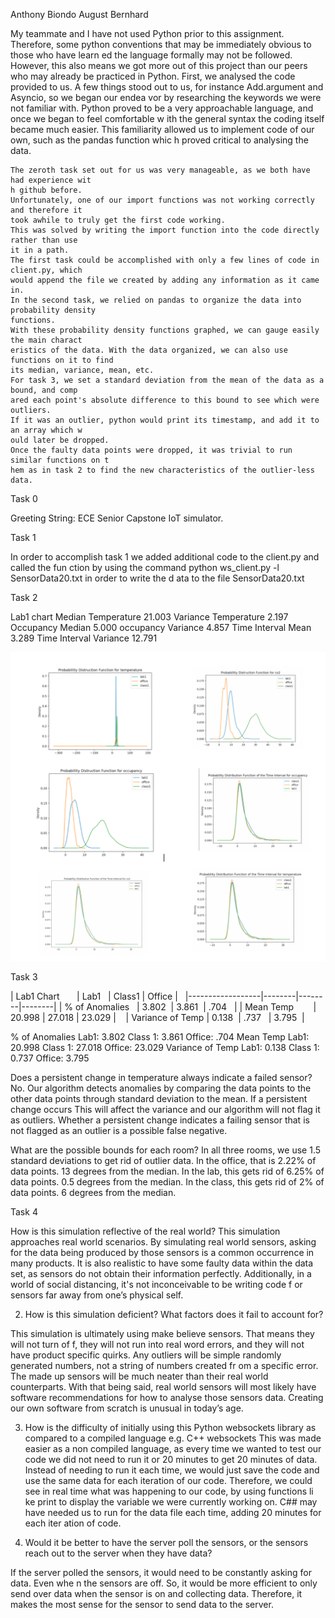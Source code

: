 Anthony Biondo
August Bernhard	

My teammate and I have not used Python prior to this assignment. 
Therefore, some python conventions that may be immediately obvious to those who have learn
ed the language formally may not be followed. 
However, this also means we got more out of this project than our peers who may already be
 practiced in Python. First, we analysed the code provided to us. 
A few things stood out to us, for instance Add.argument and Asyncio, so we began our endea
vor by researching the keywords we were not familiar with. 
Python proved to be a very approachable language, and once we began to feel  comfortable w
ith the general syntax the coding itself became much easier. 
This familiarity allowed us to implement code of our own, such as the pandas function whic
h proved critical to analysing the data. 

	The zeroth task set out for us was very manageable, as we both have had experience wit
	h github before. 
	Unfortunately, one of our import functions was not working correctly and therefore it 
	took awhile to truly get the first code working. 
	This was solved by writing the import function into the code directly rather than use 
	it in a path. 
	The first task could be accomplished with only a few lines of code in client.py, which
	would append the file we created by adding any information as it came in. 
	In the second task, we relied on pandas to organize the data into probability density 
	functions. 
	With these probability density functions graphed, we can gauge easily the main charact
	eristics of the data. With the data organized, we can also use functions on it to find
	its median, variance, mean, etc. 
	For task 3, we set a standard deviation from the mean of the data as a bound, and comp
	ared each point's absolute difference to this bound to see which were outliers. 
	If it was an outlier, python would print its timestamp, and add it to an array which w
	ould later be dropped. 
	Once the faulty data points were dropped, it was trivial to run similar functions on t
	hem as in task 2 to find the new characteristics of the outlier-less data. 

	

Task 0

Greeting String: ECE Senior Capstone IoT simulator.




Task 1

In order to accomplish task 1 we added additional code to the client.py and called the fun
ction by using the command python ws_client.py -l SensorData20.txt in order to write the d
ata to the file SensorData20.txt

Task 2


Lab1 chart
Median Temperature 		21.003
Variance Temperature 	2.197
Occupancy Median 		5.000
occupancy Variance 		4.857
Time Interval Mean 		3.289
Time Interval Variance 	12.791

![Graphs](https://github.com/augustb21/2020-sensor-miniproject/blob/main/Screen%20Shot%202020-09-17%20at%206.58.54%20PM.png?raw=true)















Task 3


| Lab1 Chart       | Lab1   | Class1 | Office |  
|------------------|--------|--------|--------|
| % of Anomalies   | 3.802  | 3.861  | .704   | 
| Mean Temp        | 20.998 | 27.018 | 23.029 |   
| Variance of Temp | 0.138  | .737   | 3.795  |
				
% of Anomalies  Lab1: 3.802			Class 1: 3.861		Office: .704
Mean Temp		Lab1: 20.998 		Class 1: 27.018		Office: 23.029
Variance of Temp Lab1: 0.138		Class 1: 0.737		Office: 3.795

Does a persistent change in temperature always indicate a failed sensor?
           No. Our algorithm detects anomalies by comparing the data points to the other 
           data points through standard deviation to the mean. If a persistent change occurs 
           This will affect the variance and our algorithm will not flag it as outliers.
           Whether a persistent change indicates a failing sensor that is not flagged as 
           an outlier is a possible false negative. 
       
What are the possible bounds for each room?
In all three rooms, we use 1.5 standard deviations to get rid of outlier data. 
In the office, that is 2.22% of data points. 13 degrees from the median. In the lab, this 
gets rid of 6.25% of data points. 0.5 degrees from the median. 
In the class, this gets rid of 2% of data points. 6 degrees from the median. 

Task 4
	
How is this simulation reflective of the real world?
This simulation approaches real world scenarios. By simulating real world sensors, asking 
for the data being produced by those sensors is a common occurrence in many products. 
It is also realistic to have some faulty data within the data set, as sensors do not obtain
 their information perfectly. 
Additionally, in a world of social distancing, it's not inconceivable to be writing code f
or sensors far away from one’s physical self. 

2. 	How is this simulation deficient? What factors does it fail to account for?
 
This simulation is ultimately using make believe sensors. That means they will not turn of
f, they will not run into real word errors, and they will not have product specific quirks. 
Any outliers will be simple randomly generated numbers, not a string of numbers created fr
om a specific error. 
The made up sensors will be much neater than their real world counterparts. With that being
 said, real world sensors will most likely have software recommendations for how to analyse
  those sensors data. 
Creating our own software from scratch is unusual in today’s age. 

3. How is the difficulty of initially using this Python websockets library as compared to 
a compiled language e.g. C++ websockets
This was made easier as a non compiled language, as every time we wanted to test our code 
we did not need to run it or 20 minutes to get 20 minutes of data. 
Instead of needing to run it each time, we would just save the code and use the same data 
for each iteration of our code. 
Therefore, we could see in real time what was happening to our code, by using functions li
ke print to display the variable we were currently working on. 
C## may have needed us to run for the data file each time, adding 20 minutes for each iter
ation of code. 

4. Would it be better to have the server poll the sensors, or the sensors reach out to the
 server when they have data?

If the server polled the sensors, it would need to be constantly asking for data. Even whe
n the sensors are off. 
So, it would be more efficient to only send over data when the sensor is on and collecting
 data. 
Therefore, it makes the most sense for the sensor to send data to the server. 
